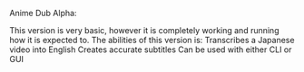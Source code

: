 Anime Dub Alpha:

This version is very basic, however it is completely working and running how it is expected to. The abilities of this version is:
Transcribes a Japanese video into English
Creates accurate subtitles
Can be used with either CLI or GUI